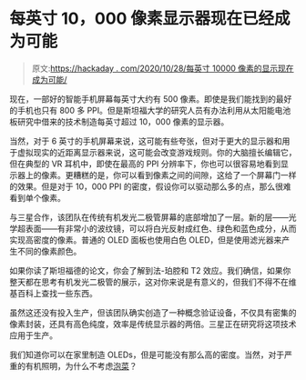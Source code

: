 # 每英寸 10，000 像素显示器现在已经成为可能

> 原文:[https://hackaday . com/2020/10/28/每英寸 10000 像素的显示现在成为可能/](https://hackaday.com/2020/10/28/the-10000-pixel-per-inch-display-is-now-possible/)

现在，一部好的智能手机屏幕每英寸大约有 500 像素。即使是我们能找到的最好的手机也只有 800 多 PPI。但是斯坦福大学的研究人员有办法利用从太阳能电池板研究中借来的技术制造每英寸超过 10，000 像素的显示器。

当然，对于 6 英寸的手机屏幕来说，这可能有些夸张，但对于更大的显示器和用于虚拟现实的近距离显示器来说，这可能会改变游戏规则。你的大脑擅长编辑它，但在典型的 VR 耳机中，即使在最高的 PPI 分辨率下，你也可以很容易地看到显示器上的像素。更糟糕的是，你可以看到像素之间的间隙，这给了一个屏幕门一样的效果。但是对于 10，000 PPI 的密度，假设你可以驱动那么多的点，那么很难看到单个像素。

与三星合作，该团队在传统有机发光二极管屏幕的底部增加了一层。新的层——光学超表面——有非常小的波纹镜，可以将白光反射成红色、绿色和蓝色成分，从而实现高密度的像素。普通的 OLED 面板也使用白色 OLED，但是使用滤光器来产生不同的像素颜色。

如果你读了斯坦福德的论文，你会了解到法-珀腔和 T2 效应。我们确信，如果你整天都在思考有机发光二极管的展示，这对你来说是有意义的，但我们不得不在维基百科上查找一些东西。

虽然这还没有投入生产，但该团队确实创造了一种概念验证设备，不仅具有密集的像素封装，还具有高色纯度，效率是传统显示器的两倍。三星正在研究将这项技术应用于生产。

我们知道你可以在家里制造 OLEDs，但是可能没有那么高的密度。当然，对于严重的有机照明，为什么不考虑[泡菜](https://hackaday.com/2015/03/02/sodium-pickle-lights/)？